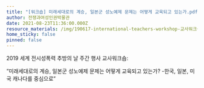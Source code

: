 ```yaml
---
title: "[워크숍] 미래세대로의 계승, 일본군 성노예제 문제는 어떻게 교육되고 있는가.pdf"
author: 전쟁과여성인권박물관
date: 2021-08-23T11:36:00.000Z
resource_materials: /img/190617-international-teachers-workshop-교사워크샵-자료집-최종.pdf
home_sticky: false
pinned: false
---
```

2019 세계 전시성폭력 추방의 날 주간 행사 교사워크숍:

“미래세대로의 계승, 일본군 성노예제 문제는 어떻게 교육되고 있는가? -한국, 일본, 미국 캐나다를 중심으로”